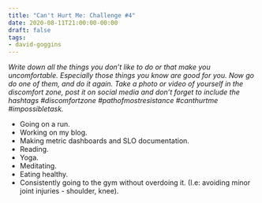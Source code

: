 ```yaml
---
title: "Can't Hurt Me: Challenge #4"
date: 2020-08-11T21:00:00-00:00
draft: false
tags:
- david-goggins
---
```


_Write down all the things you don’t like to do or that make you uncomfortable. Especially those things you know are good for you. Now go do one of them, and do it again. Take a photo or video of yourself in the discomfort zone, post it on social media and don’t forget to include the hashtags #discomfortzone #pathofmostresistance #canthurtme #impossibletask._

- Going on a run.
- Working on my blog.
- Making metric dashboards and SLO documentation.
- Reading.
- Yoga.
- Meditating.
- Eating healthy.
- Consistently going to the gym without overdoing it. (I.e: avoiding minor joint injuries - shoulder, knee).
